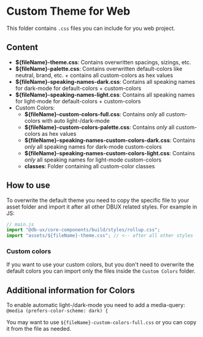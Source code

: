 # Custom Theme for Web

This folder contains `.css` files you can include for you web project.

## Content

- **${fileName}-theme.css**: Contains overwritten spacings, sizings, etc.
- **${fileName}-palette.css**: Contains overwritten default-colors like neutral, brand, etc. + contains all custom-colors as hex values
- **${fileName}-speaking-names-dark.css**: Contains all speaking names for dark-mode for default-colors + custom-colors
- **${fileName}-speaking-names-light.css**: Contains all speaking names for light-mode for default-colors + custom-colors
- Custom Colors:
  - **${fileName}-custom-colors-full.css**: Contains _only_ all custom-colors with auto light-/dark-mode
  - **${fileName}-custom-colors-palette.css**: Contains _only_ all custom-colors as hex values
  - **${fileName}-speaking-names-custom-colors-dark.css**: Contains _only_ all speaking names for dark-mode custom-colors
  - **${fileName}-speaking-names-custom-colors-light.css**: Contains _only_ all speaking names for light-mode custom-colors
  - **classes**: Folder containing all custom-color classes

## How to use

To overwrite the default theme you need to copy the specific file to your asset folder and import it after all other DBUX related styles. For example in JS:

```js
// main.js
import "@db-ux/core-components/build/styles/rollup.css";
import "assets/${fileName}-theme.css"; // <-- after all other styles
```

### Custom colors

If you want to use your custom colors, but you don't need to overwrite the default colors you can import only the files inside the `Custom Colors` folder.

## Additional information for Colors

To enable automatic light-/dark-mode you need to add a media-query:
`@media (prefers-color-scheme: dark) {`

You may want to use `${fileName}-custom-colors-full.css` or you can copy it from the file as needed.
